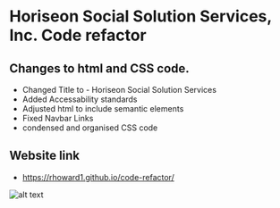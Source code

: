 # Horiseon Social Solution Services, Inc. Code refactor

## Changes to html and CSS code.
- Changed Title to - Horiseon Social Solution Services
- Added Accessability standards
- Adjusted html to include semantic elements 
- Fixed Navbar Links
- condensed and organised CSS code

## Website link
- https://rhoward1.github.io/code-refactor/

![alt text](/code-refactor/dev/assets/images/Horiseon-screenshot.png "Screenshot of the Horiseon Website")